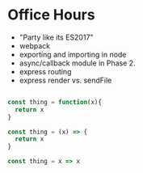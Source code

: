 # Office Hours

- "Party like its ES2017"
- webpack
- exporting and importing in node
- async/callback module in Phase 2.
- express routing
- express render vs. sendFile

```js

const thing = function(x){
  return x
}

const thing = (x) => {
  return x
}

const thing = x => x

```
